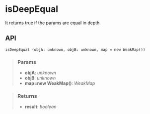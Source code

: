 # isDeepEqual
It returns true if the params are equal in depth.

## API

```tsx
isDeepEqual (objA: unknown, objB: unknown, map = new WeakMap()) 
```

> ### Params
>
> - __objA__: _unknown_
> - __objB__: _unknown_
> - __map=new WeakMap()__: _WeakMap_
>

> ### Returns
>
> - __result__: _boolean_
>